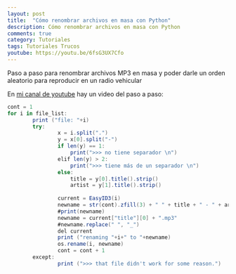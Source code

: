 ```yaml
---
layout: post
title:  "Cómo renombrar archivos en masa con Python"
description: Cómo renombrar archivos en masa con Python
comments: true
category: Tutoriales
tags: Tutoriales Trucos
youtube: https://youtu.be/6fsG3UX7Cfo
---
```

Paso a paso para renombrar archivos MP3 en masa y poder darle un orden aleatorio para reproducir en un radio vehicular

En <a target="_blank" href="{{ page.youtube }}">mi canal de youtube</a> hay un video del paso a paso:

```C#
cont = 1
for i in file_list:
        print ("file: "+i)
        try:
                x = i.split(".")
                y = x[0].split("-")
                if len(y) == 1:
                    print(">>> no tiene separador \n")
                elif len(y) > 2:
                    print(">>> tiene más de un separador \n")
                else:
                    title = y[0].title().strip()
                    artist = y[1].title().strip()
                    
                current = EasyID3(i)
                newname = str(cont).zfill(3) + " " + title + " - " + artist + ".mp3"
                #print(newname)
                newname = current["title"][0] + ".mp3"
                #newname.replace(" ", "_")
                del current
                print ("renaming "+i+" to "+newname)
                os.rename(i, newname)
                cont = cont + 1
        except:
                print (">>> that file didn't work for some reason.")
```
